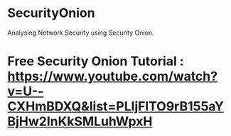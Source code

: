 # SecurityOnion
Analysing Network Security using Security Onion.
# Free Security Onion Tutorial : https://www.youtube.com/watch?v=U--CXHmBDXQ&list=PLljFlTO9rB155aYBjHw2InKkSMLuhWpxH
